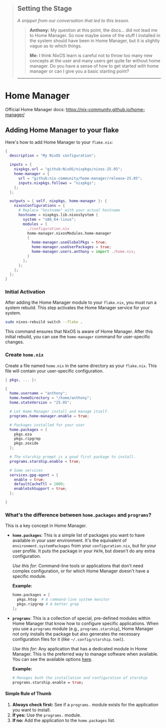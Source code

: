> ## Setting the Stage
>
> _A snippet from our conversation that led to this lesson._
>
> > **Anthony:** My question at this point, the docs... did not lead me to Home Manager. So now maybe some of the stuff I installed in the system should have been in Home Manager, but it is slightly vague as to which things.
> >
> > **Me:** I think NixOS learn is careful not to throw too many new concepts at the user and many users get quite far without home manager. Do you have a sense of how to get started with home manager or can I give you a basic starting point?
>
> ---

# Home Manager

Official Home Manager docs: https://nix-community.github.io/home-manager/

## Adding Home Manager to your flake

Here's how to add Home Manager to your `flake.nix`:

```nix
{
  description = "My NixOS configuration";

  inputs = {
    nixpkgs.url = "github:NixOS/nixpkgs/nixos-25.05";
    home-manager = {
      url = "github:nix-community/home-manager/release-25.05";
      inputs.nixpkgs.follows = "nixpkgs";
    };
  };

  outputs = { self, nixpkgs, home-manager }: {
    nixosConfigurations = {
      # Replace "hostname" with your actual hostname
      hostname = nixpkgs.lib.nixosSystem {
        system = "x86_64-linux";
        modules = [
          ./configuration.nix
          home-manager.nixosModules.home-manager
          {
            home-manager.useGlobalPkgs = true;
            home-manager.useUserPackages = true;
            home-manager.users.anthony = import ./home.nix;
          }
        ];
      };
    };
  };
}
```

### Initial Activation

After adding the Home Manager module to your `flake.nix`, you must run a system
rebuild. This step activates the Home Manager service for your system.

```bash
sudo nixos-rebuild switch --flake .
```

This command ensures that NixOS is aware of Home Manager. After this initial
rebuild, you can use the `home-manager` command for user-specific changes.

### Create `home.nix`

Create a file named `home.nix` in the same directory as your `flake.nix`. This
file will contain your user-specific configuration.

```nix
{ pkgs, ... }:

{
  home.username = "anthony";
  home.homeDirectory = "/home/anthony";
  home.stateVersion = "25.05";

  # Let Home Manager install and manage itself.
  programs.home-manager.enable = true;

  # Packages installed for your user
  home.packages = [
    pkgs.eza
    pkgs.ripgrep
    pkgs.zoxide
  ];

  # The starship prompt is a good first package to install.
  programs.starship.enable = true;

  # Some services
  services.gpg-agent = {
    enable = true;
    defaultCacheTtl = 1800;
    enableSshSupport = true;
  };

}
```

### What's the difference between `home.packages` and `programs`?

This is a key concept in Home Manager.

- **`home.packages`**: This is a simple list of packages you want to have
  available in your user environment. It's the equivalent of
  `environment.systemPackages` from your `configuration.nix`, but for your user
  profile. It puts the package in your `PATH`, but doesn't do any extra
  configuration.

  _Use this for:_ Command-line tools or applications that don't need complex
  configuration, or for which Home Manager doesn't have a specific module.

  **Example:**

  ```nix
  home.packages = [
    pkgs.htop  # A command-line system monitor
    pkgs.ripgrep # A better grep
  ];
  ```

- **`programs`**: This is a collection of special, pre-defined modules within
  Home Manager that know how to configure specific applications. When you use a
  `programs` module (e.g., `programs.starship`), Home Manager not only installs
  the package but also generates the necessary configuration files for it (like
  `~/.config/starship.toml`).

  _Use this for:_ Any application that has a dedicated module in Home Manager.
  This is the preferred way to manage software when available. You can see the
  available options
  [here](https://nix-community.github.io/home-manager/options.html).

  **Example:**

  ```nix
  # Manages both the installation and configuration of starship
  programs.starship.enable = true;
  ```

#### Simple Rule of Thumb

1.  **Always check first:** See if a `programs.` module exists for the
    application you want to install.
2.  **If yes:** Use the `programs.` module.
3.  **If no:** Add the application to the `home.packages` list.
